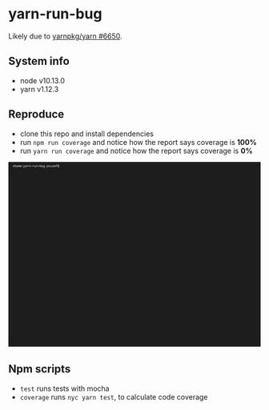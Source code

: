 # yarn-run-bug

Likely due to [yarnpkg/yarn #6650](https://github.com/yarnpkg/yarn/issues/6650).

## System info

-   node v10.13.0
-   yarn v1.12.3

## Reproduce

-   clone this repo and install dependencies
-   run `npm run coverage` and notice how the report says coverage is **100%**
-   run `yarn run coverage` and notice how the report says coverage is **0%**

![Reproduction video](./repro.gif)

## Npm scripts

-   `test` runs tests with mocha
-   `coverage` runs `nyc yarn test`, to calculate code coverage
